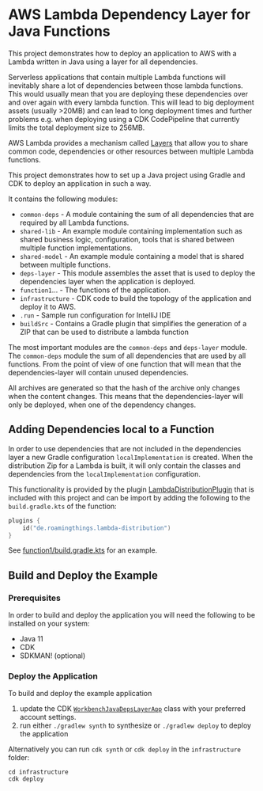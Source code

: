 # AWS Lambda Dependency Layer for Java Functions

This project demonstrates how to deploy an application to AWS with a Lambda written in Java using a layer for all
dependencies.

Serverless applications that contain multiple Lambda functions will inevitably share a lot of dependencies between those
lambda functions. This would usually mean that you are deploying these dependencies over and over again with every
lambda function. This will lead to big deployment assets (usually >20MB) and can lead to long deployment times and
further problems e.g. when deploying using a CDK CodePipeline that currently limits the total deployment size to 256MB.

AWS Lambda provides a mechanism called [Layers](https://docs.aws.amazon.com/lambda/latest/dg/gettingstarted-concepts.html#gettingstarted-concepts-layer)
that allow you to share common code, dependencies or other resources between multiple Lambda functions.

This project demonstrates how to set up a Java project using Gradle and CDK to deploy an application in such a way.

It contains the following modules:

* `common-deps` - A module containing the sum of all dependencies that are required by all Lambda functions.
* `shared-lib` - An example module containing implementation such as shared business logic, configuration, tools that is shared
  between multiple function implementations.
* `shared-model` - An example module containing a model that is shared between multiple functions.
* `deps-layer` - This module assembles the asset that is used to deploy the dependencies layer when the application is
  deployed.
* `function1`... - The functions of the application.
* `infrastructure` - CDK code to build the topology of the application and deploy it to AWS.
* `.run` - Sample run configuration for IntelliJ IDE
* `buildSrc` - Contains a Gradle plugin that simplifies the generation of a ZIP that can be used to distribute a lambda function

The most important modules are the `common-deps` and `deps-layer` module. The `common-deps` module the sum of all
dependencies that are used by all functions. From the point of view of one function that will mean that the
dependencies-layer will contain unused dependencies.

All archives are generated so that the hash of the archive only changes when the content changes. This means that the
dependencies-layer will only be deployed, when one of the dependency changes.

## Adding Dependencies local to a Function

In order to use dependencies that are not included in the dependencies layer a new Gradle configuration
`localImplementation` is created. When the distribution Zip for a Lambda is built, it will only contain the classes
and dependencies from the `localImplementation` configuration.

This functionality is provided by the plugin [LambdaDistributionPlugin](buildSrc/src/main/java/de/roamingthings/gradle/plugin/lambda/LambdaDistributionPlugin.java)
that is included with this project and can be import by adding the following to the `build.gradle.kts` of the function:

```kotlin
plugins {
    id("de.roamingthings.lambda-distribution")
}
```

See [function1/build.gradle.kts](function1/build.gradle.kts) for an example.

## Build and Deploy the Example

### Prerequisites

In order to build and deploy the application you will need the following to be installed on your system:
* Java 11
* CDK
* SDKMAN! (optional)

### Deploy the Application

To build and deploy the example application

1. update the CDK [`WorkbenchJavaDepsLayerApp`](infrastructure/src/main/java/de/roamingthings/workbench/WorkbenchJavaDepsLayerApp.java) class with your preferred account settings.
2. run either `./gradlew synth` to synthesize or `./gradlew deploy` to deploy the application

Alternatively you can  run `cdk synth` or `cdk deploy` in the `infrastructure` folder:

```shell
cd infrastructure
cdk deploy
```
